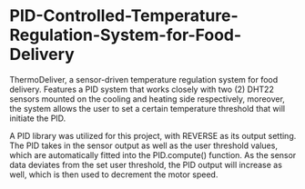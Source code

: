 # PID-Controlled-Temperature-Regulation-System-for-Food-Delivery

ThermoDeliver, a sensor-driven temperature regulation system for food delivery. Features a PID system that works closely with two (2) DHT22 sensors mounted
on the cooling and heating side respectively, moreover, the system allows the user to set a certain temperature threshold that will initiate the PID. 

A PID library was utilized for this project, with REVERSE as its output setting. The PID takes in the sensor output as well as the user threshold values, which are 
automatically fitted into the PID.compute() function. As the sensor data deviates from the set user threshold, the PID output will increase as well, which is then 
used to decrement the motor speed.
